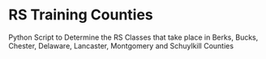 # RS Training Counties
 Python Script to Determine the RS Classes that take place in Berks, Bucks, Chester, Delaware, Lancaster, Montgomery and Schuylkill Counties
